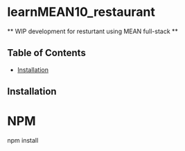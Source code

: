 # learnMEAN10_restaurant
** WIP development for resturtant using MEAN full-stack **

## Table of Contents

- [Installation](#installation)


## Installation

# NPM
npm install